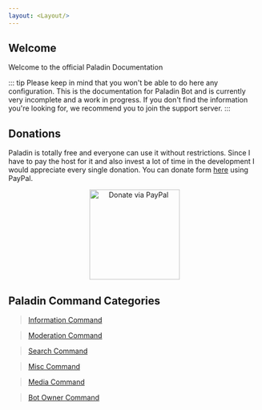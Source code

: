 ```yaml
---
layout: <Layout/>
---
```


## Welcome 
Welcome to the official Paladin Documentation

::: tip
Please keep in mind that you won't be able to do here any configuration. 
This is the documentation for Paladin Bot and  is currently very incomplete and a work in progress. 
If you don't find the information you're looking for, we recommend you to join the support server.
:::

<DiscordInvite/>


## Donations
Paladin is totally free and everyone can use it without restrictions.
Since I have to pay the host for it and also invest a lot of time in the development I would appreciate every single donation. 
You can donate form [here](https://donatebot.io/checkout/393207704211947521) using PayPal.

<p align="center">
  <a href="https://donatebot.io/checkout/393207704211947521" target="_blank">
    <img width="180" src="https://cdn.discordapp.com/attachments/396964573007052800/549002404922916864/paypal.png"" alt="Donate via PayPal">
  </a>
</p>

## Paladin Command Categories

>[Information Command](./information/README.md)

>[Moderation Command](./moderation/README.md)

>[Search Command](./search/README.md)

>[Misc Command](./misc/README.md)

>[Media Command](./media/README.md)

>[Bot Owner Command](./owner/README.md)

<br/>

<br/>
<DiscordWidget/>


